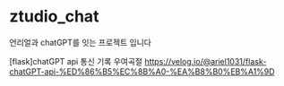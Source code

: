 # ztudio_chat

언리얼과 chatGPT를 잇는 프로젝트 입니다

[flask]chatGPT api 통신 기록 우여곡절
https://velog.io/@ariel1031/flask-chatGPT-api-%ED%86%B5%EC%8B%A0-%EA%B8%B0%EB%A1%9D
